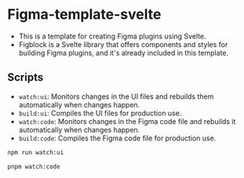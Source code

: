 # Figma-template-svelte
- This is a template for creating Figma plugins using Svelte.
- Figblock is a Svelte library that offers components and styles for building Figma plugins, and it's already included in this template.
## Scripts
- `watch:ui`: Monitors changes in the UI files and rebuilds them automatically when changes happen.
- `build:ui`: Compiles the UI files for production use.
- `watch:code`: Monitors changes in the Figma code file and rebuilds it automatically when changes happen.
- `build:code`: Compiles the Figma code file for production use.

```bash
npm run watch:ui

pnpm watch:code
```
